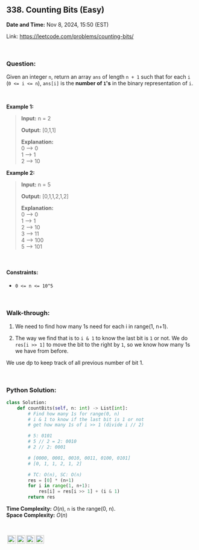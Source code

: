 ## 338. Counting Bits (Easy)
**Date and Time:** Nov 8, 2024, 15:50 (EST)

Link: https://leetcode.com/problems/counting-bits/

<br>

### Question:
Given an integer `n`, return an array `ans` of length `n + 1` such that for each `i` (`0 <= i <= n`), `ans[i]` is the **number of `1`'s** in the binary representation of `i`.

<br>

**Example 1:**
> **Input:** n = 2
> 
> **Output:** [0,1,1]
>
> **Explanation:** <br>
> 0 --> 0 <br>
> 1 --> 1 <br>
> 2 --> 10 <br>

**Example 2:**
> **Input:** n = 5
> 
> **Output:** [0,1,1,2,1,2]
>
> **Explanation:** <br>
> 0 --> 0 <br>
> 1 --> 1 <br>
> 2 --> 10 <br>
> 3 --> 11 <br>
> 4 --> 100 <br>
> 5 --> 101

<br>

#### Constraints:
* `0 <= n <= 10^5`

<br>

### Walk-through: 
1. We need to find how many 1s need for each i in range(1, n+1).

2. The way we find that is to `i & 1` to know the last bit is `1` or not. We do `res[i >> 1]` to move the bit to the right by `1`, so we know how many 1s we have from before.

We use dp to keep track of all previous number of bit 1.

<br>

### Python Solution:
```python
class Solution:
    def countBits(self, n: int) -> List[int]:
        # Find how many 1s for range(0, n)
        # i & 1 to know if the last bit is 1 or not
        # get how many 1s of i >> 1 (divide i // 2)

        # 5: 0101
        # 5 // 2 = 2: 0010
        # 2 // 2: 0001

        # [0000, 0001, 0010, 0011, 0100, 0101]
        # [0, 1, 1, 2, 1, 2]

        # TC: O(n), SC: O(n)
        res = [0] * (n+1)
        for i in range(1, n+1):
            res[i] = res[i >> 1] + (i & 1)
        return res
```
**Time Complexity:** $O(n)$, `n` is the range(0, n). <br>
**Space Complexity:** $O(n)$

<br>

<img style="height:22px!important;margin-left:3px;vertical-align:text-bottom;" src="https://mirrors.creativecommons.org/presskit/icons/cc.svg?ref=chooser-v1" alt="CC BY-NC-SA" title="CC BY-NC-SA"><img style="height:22px!important;margin-left:3px;vertical-align:text-bottom;" src="https://mirrors.creativecommons.org/presskit/icons/by.svg?ref=chooser-v1" alt="BY: credit must be given to the creator" title="BY: credit must be given to the creator"><img style="height:22px!important;margin-left:3px;vertical-align:text-bottom;" src="https://mirrors.creativecommons.org/presskit/icons/nc.svg?ref=chooser-v1" alt="NC: Only noncommercial uses of the work are permitted" title="NC: Only noncommercial uses of the work are permitted"><img style="height:22px!important;margin-left:3px;vertical-align:text-bottom;" src="https://mirrors.creativecommons.org/presskit/icons/sa.svg?ref=chooser-v1" alt="SA: Adaptations must be shared under the same terms" title="SA: Adaptations must be shared under the same terms">